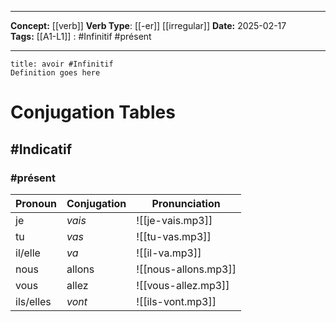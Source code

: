 
---

**Concept:** [[verb]]
**Verb Type**: [[-er]] [[irregular]] 
**Date:** 2025-02-17  
**Tags:** 
	[[A1-L1]] : #Infinitif #présent 

---

```ad-summary
title: avoir #Infinitif
Definition goes here
```

# Conjugation Tables

## #Indicatif

### #présent

| Pronoun   | Conjugation | Pronunciation        |
| --------- | ----------- | -------------------- |
| je        | *vais*      | ![[je-vais.mp3]]     |
| tu        | *vas*       | ![[tu-vas.mp3]]      |
| il/elle   | *va*        | ![[il-va.mp3]]       |
| nous      | allons      | ![[nous-allons.mp3]] |
| vous      | allez       | ![[vous-allez.mp3]]  |
| ils/elles | *vont*      | ![[ils-vont.mp3]]    |
